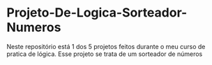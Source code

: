 # Projeto-De-Logica-Sorteador-Numeros
Neste repositório está 1 dos 5 projetos feitos durante o meu curso de pratica de lógica. Esse projeto se trata de um sorteador de números
